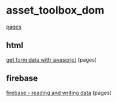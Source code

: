 # asset_toolbox_dom

[pages](https://theptrk.github.io/asset_toolbox_dom/)

## html
[get form data with javascript](/src/form.html) (pages)

## firebase
[firebase - reading and writing data](/firebase/cloud_firestore.html) (pages)
